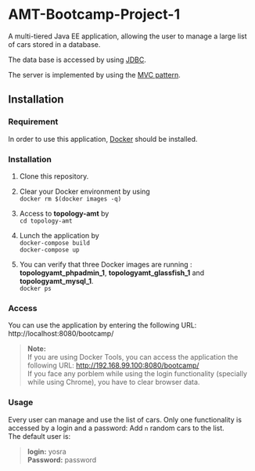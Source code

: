 # AMT-Bootcamp-Project-1
A multi-tiered Java EE application, allowing the user to manage a large list of cars stored in a database.

The data base is accessed by using [JDBC](http://www.oracle.com/technetwork/java/javase/jdbc/index.html).

The server is implemented by using the [MVC pattern](https://www.tutorialspoint.com/design_pattern/mvc_pattern.htm).

## Installation
### Requirement
In order to use this application, [Docker](https://docs.docker.com/engine/installation/) should be installed.

### Installation
1. Clone this repository.
2. Clear your Docker environment by using  
 `docker rm $(docker images -q)`

3. Access to **topology-amt** by  
 `cd topology-amt`

4. Lunch the application by  
`docker-compose build`  
 `docker-compose up`


5. You can verify that three Docker images are running : **topologyamt_phpadmin_1**, **topologyamt_glassfish_1** and **topologyamt_mysql_1**.  
`docker ps`

### Access
You can use the application by entering the following URL:  http://localhost:8080/bootcamp/
 >**Note:**   
 If you are using Docker Tools, you can access the application the following URL: http://192.168.99.100:8080/bootcamp/  
If you face any porblem while using the login functionality (specially while using Chrome), you have to clear browser data.

 ### Usage
 Every user can manage and use the list of cars.
 Only one functionality is accessed by a login and a password: Add `n` random cars to the list.  
 The default user is:  
 > **login:** yosra   
 **Password:**  password

